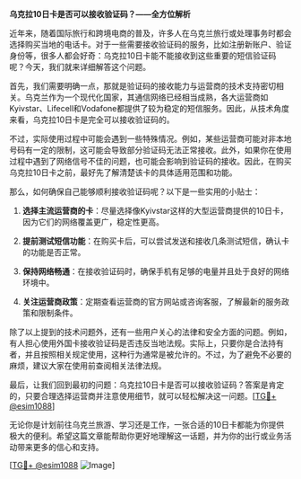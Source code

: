 **乌克拉10日卡是否可以接收验证码？——全方位解析**

近年来，随着国际旅行和跨境电商的普及，许多人在乌克兰旅行或处理事务时都会选择购买当地的电话卡。对于一些需要接收验证码的服务，比如注册新账户、验证身份等，很多人都会好奇：乌克拉10日卡能不能接收到这些重要的短信验证码呢？今天，我们就来详细解答这个问题。

首先，我们需要明确一点，那就是验证码的接收能力与运营商的技术支持密切相关。乌克兰作为一个现代化国家，其通信网络已经相当成熟，各大运营商如Kyivstar、Lifecell和Vodafone都提供了较为稳定的短信服务。因此，从技术角度来看，乌克拉10日卡是完全可以接收验证码的。

不过，实际使用过程中可能会遇到一些特殊情况。例如，某些运营商可能对非本地号码有一定的限制，这可能会导致部分验证码无法正常接收。此外，如果你在使用过程中遇到了网络信号不佳的问题，也可能会影响到验证码的接收。因此，在购买乌克拉10日卡之前，最好先了解清楚该卡的具体适用范围和功能。

那么，如何确保自己能够顺利接收验证码呢？以下是一些实用的小贴士：

1. **选择主流运营商的卡**：尽量选择像Kyivstar这样的大型运营商提供的10日卡，因为它们的网络覆盖更广，稳定性更高。
   
2. **提前测试短信功能**：在购买卡后，可以尝试发送和接收几条测试短信，确认卡的功能是否正常。

3. **保持网络畅通**：在接收验证码时，确保手机有足够的电量并且处于良好的网络环境中。

4. **关注运营商政策**：定期查看运营商的官方网站或咨询客服，了解最新的服务政策和限制条件。

除了以上提到的技术问题外，还有一些用户关心的法律和安全方面的问题。例如，有人担心使用外国卡接收验证码是否违反当地法规。实际上，只要你是合法持有者，并且按照相关规定使用，这种行为通常是被允许的。不过，为了避免不必要的麻烦，建议大家在使用前查阅相关法律法规。

最后，让我们回到最初的问题：乌克拉10日卡是否可以接收验证码？答案是肯定的，只要合理选择运营商并注意使用细节，就可以轻松解决这一问题。[[TG💪+ @esim1088](https://t.me/s/esim1088)]

无论你是计划前往乌克兰旅游、学习还是工作，一张合适的10日卡都能为你提供极大的便利。希望这篇文章能帮助你更好地理解这一话题，并为你的出行或业务活动带来更多的信心和支持。

[[TG💪+ @esim1088](https://t.me/s/esim1088) ![Image](https://i.postimg.cc/4NQfJmqS/Snipaste-2025-05-13-00-14-12.png)]